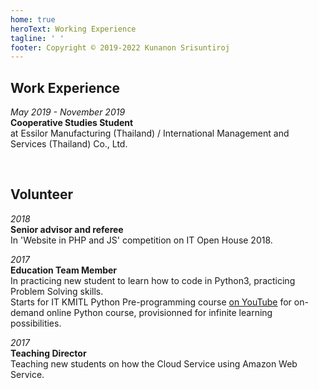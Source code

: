 ```yaml
---
home: true
heroText: Working Experience
tagline: ' '
footer: Copyright © 2019-2022 Kunanon Srisuntiroj
---
```


## Work Experience
*May 2019 - November 2019*<br>
**Cooperative Studies Student**<br>
at Essilor Manufacturing (Thailand) / International Management and Services (Thailand) Co., Ltd. <br>
<!-- For projects done during the Cooperative Studies, please click [here]() -->

<br/>

## Volunteer
*2018*<br>
**Senior advisor and referee**<br>
In 'Website in PHP and JS' competition on IT Open House 2018.

*2017*<br>
**Education Team Member**<br>
In practicing new student to learn how to code in Python3, practicing Problem Solving skills.<br>
Starts for IT KMITL Python Pre-programming course [on YouTube](https://www.youtube.com/c/PreProgrammingITKMITL/) for on-demand online Python course, provisionned for infinite learning possibilities.

*2017*<br>
**Teaching Director**<br>
Teaching new students on how the Cloud Service using Amazon Web Service.
